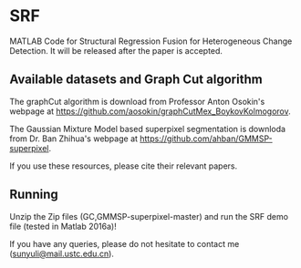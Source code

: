 # SRF
MATLAB Code for Structural Regression Fusion for Heterogeneous Change Detection. It will be released after the paper is accepted.

## Available datasets and Graph Cut algorithm

The graphCut algorithm is download from Professor Anton Osokin's webpage at https://github.com/aosokin/graphCutMex_BoykovKolmogorov.

The Gaussian Mixture Model based superpixel segmentation is  downloda from Dr. Ban Zhihua's webpage at https://github.com/ahban/GMMSP-superpixel.

If you use these resources, please cite their relevant papers.

## Running

Unzip the Zip files (GC,GMMSP-superpixel-master) and run the SRF demo file (tested in Matlab 2016a)! 

If you have any queries, please do not hesitate to contact me (sunyuli@mail.ustc.edu.cn).

